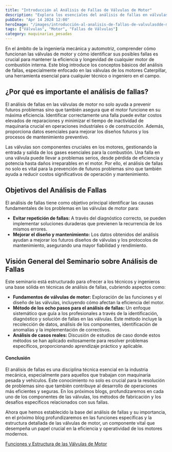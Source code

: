 ```yaml
---
title: "Introducción al Análisis de Fallas de Válvulas de Motor"
description: "Explora los esenciales del análisis de fallas en válvulas de motor, crucial para optimizar y extender la vida de motores Caterpillar."
pubDate: "Apr 14 2024 12:00"
heroImage: "/images/introducción-al-analisis-de-fallas-de-valvulasdde-motor.webp"
tags: ["Válvulas", "Motor", "Fallas de Válvulas"]
category: maquinarias_pesadas
---
```


En el ámbito de la ingeniería mecánica y automotriz, comprender cómo funcionan las válvulas de motor y cómo identificar sus posibles fallas es crucial para mantener la eficiencia y longevidad de cualquier motor de combustión interna. Este blog introduce los conceptos básicos del análisis de fallas, especialmente enfocado en las válvulas de los motores Caterpillar, una herramienta esencial para cualquier técnico o ingeniero en el campo.

## ¿Por qué es importante el análisis de fallas?

El análisis de fallas en las válvulas de motor no solo ayuda a prevenir futuros problemas sino que también asegura que el motor funcione en su máxima eficiencia. Identificar correctamente una falla puede evitar costos elevados de reparaciones y minimizar el tiempo de inactividad de maquinaria crucial en operaciones industriales o de construcción. Además, proporciona datos esenciales para mejorar los diseños futuros y los procesos de mantenimiento preventivo.

Las válvulas son componentes cruciales en los motores, gestionando la entrada y salida de los gases esenciales para la combustión. Una falla en una válvula puede llevar a problemas serios, desde pérdida de eficiencia y potencia hasta daños irreparables en el motor. Por ello, el análisis de fallas no solo es vital para la prevención de futuros problemas sino que también ayuda a reducir costos significativos de operación y mantenimiento.

## Objetivos del Análisis de Fallas

El análisis de fallas tiene como objetivo principal identificar las causas fundamentales de los problemas en las válvulas de motor para:

- **Evitar repetición de fallas:** A través del diagnóstico correcto, se pueden implementar soluciones duraderas que previenen la recurrencia de los mismos errores.
- **Mejorar el diseño y mantenimiento:** Los datos obtenidos del análisis ayudan a mejorar los futuros diseños de válvulas y los protocolos de mantenimiento, asegurando una mayor fiabilidad y rendimiento.

## Visión General del Seminario sobre Análisis de Fallas

Este seminario está estructurado para ofrecer a los técnicos y ingenieros una base sólida en técnicas de análisis de fallas, cubriendo aspectos como:

- **Fundamentos de válvulas de motor:** Exploración de las funciones y el diseño de las válvulas, incluyendo cómo afectan la eficiencia del motor.
- **Método de los ocho pasos para el análisis de fallas:** Un enfoque sistemático que guía a los profesionales a través de la identificación, diagnóstico y solución de fallas en las válvulas. Este método incluye la recolección de datos, análisis de los componentes, identificación de anomalías y la implementación de correctivos.
- **Análisis de casos reales:** Discusión de estudios de caso donde estos métodos se han aplicado exitosamente para resolver problemas específicos, proporcionando aprendizaje práctico y aplicable.

#### Conclusión

El análisis de fallas es una disciplina técnica esencial en la industria mecánica, especialmente para aquellos que trabajan con maquinaria pesada y vehículos. Este conocimiento no solo es crucial para la resolución de problemas sino que también contribuye al desarrollo de operaciones más eficientes y seguras. En los próximos blogs, profundizaremos en cada uno de los componentes de las válvulas, los métodos de fabricación y los desafíos específicos relacionados con sus fallas.

Ahora que hemos establecido la base del análisis de fallas y su importancia, en el próximo blog profundizaremos en las funciones específicas y la estructura detallada de las válvulas de motor, un componente vital que desempeña un papel crucial en la eficiencia y operatividad de los motores modernos.

[Funciones y Estructura de las Válvulas de Motor](/blog/funciones-y-estructura-de-las-valvulas-de-motor)
